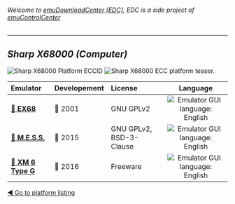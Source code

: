 ###### Welcome to [emuDownloadCenter (EDC)](https://github.com/PhoenixInteractiveNL/emuDownloadCenter/wiki/), EDC is a side project of [emuControlCenter](https://github.com/PhoenixInteractiveNL/emuControlCenter/wiki/)
***
## _Sharp X68000 (Computer)_
![](https://raw.githubusercontent.com/wiki/PhoenixInteractiveNL/emuDownloadCenter/images_platform/ecc_x68000_cell.png "Sharp X68000 Platform ECCID")
![](https://raw.githubusercontent.com/wiki/PhoenixInteractiveNL/emuDownloadCenter/images_platform/ecc_x68000_teaser.png "Sharp X68000 ECC platform teaser.")

| Emulator | Developement | License | Language |
|:---------|:-------------|:--------|:--------:|
| [:file_folder: **EX68**](https://github.com/PhoenixInteractiveNL/emuDownloadCenter/wiki/Emulator-ex68#menu) | :red_circle: 2001 | GNU GPLv2 | ![](https://raw.githubusercontent.com/wiki/PhoenixInteractiveNL/emuDownloadCenter/images_flags/icon_flag_EN_24.png "Emulator GUI language: English") |
| [:file_folder: **M.E.S.S.**](https://github.com/PhoenixInteractiveNL/emuDownloadCenter/wiki/Emulator-mess#menu) | :large_blue_circle: 2015 | GNU GPLv2, BSD-3-Clause | ![](https://raw.githubusercontent.com/wiki/PhoenixInteractiveNL/emuDownloadCenter/images_flags/icon_flag_EN_24.png "Emulator GUI language: English") |
| [:file_folder: **XM 6 Type G**](https://github.com/PhoenixInteractiveNL/emuDownloadCenter/wiki/Emulator-xm6#menu) | :large_blue_circle: 2016 | Freeware | ![](https://raw.githubusercontent.com/wiki/PhoenixInteractiveNL/emuDownloadCenter/images_flags/icon_flag_EN_24.png "Emulator GUI language: English") |

[:arrow_backward: Go to platform listing](https://github.com/PhoenixInteractiveNL/emuDownloadCenter/wiki/EDC-Platform-List)
